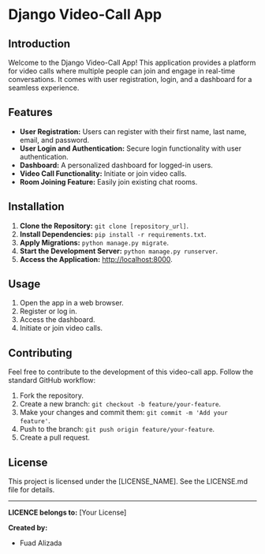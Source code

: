 # Django Video-Call App

## Introduction

Welcome to the Django Video-Call App! This application provides a platform for video calls where multiple people can join and engage in real-time conversations. It comes with user registration, login, and a dashboard for a seamless experience.

## Features

- **User Registration:** Users can register with their first name, last name, email, and password.
- **User Login and Authentication:** Secure login functionality with user authentication.
- **Dashboard:** A personalized dashboard for logged-in users.
- **Video Call Functionality:** Initiate or join video calls.
- **Room Joining Feature:** Easily join existing chat rooms.

## Installation

1. **Clone the Repository:** `git clone [repository_url]`.
2. **Install Dependencies:** `pip install -r requirements.txt`.
3. **Apply Migrations:** `python manage.py migrate`.
4. **Start the Development Server:** `python manage.py runserver`.
5. **Access the Application:** [http://localhost:8000](http://localhost:8000).

## Usage

1. Open the app in a web browser.
2. Register or log in.
3. Access the dashboard.
4. Initiate or join video calls.

## Contributing

Feel free to contribute to the development of this video-call app. Follow the standard GitHub workflow:

1. Fork the repository.
2. Create a new branch: `git checkout -b feature/your-feature`.
3. Make your changes and commit them: `git commit -m 'Add your feature'`.
4. Push to the branch: `git push origin feature/your-feature`.
5. Create a pull request.

## License

This project is licensed under the [LICENSE_NAME]. See the LICENSE.md file for details.

---

**LICENCE belongs to:** [Your License]

**Created by:**
- Fuad Alizada



